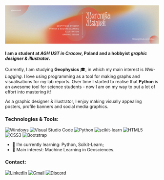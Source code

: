 [![MasterHead](https://github.com/zelkeu/zelkeu/blob/main/images/zelkeu_header.png)](https://github.com/zelkeu)
#### I am a student at *AGH UST in Cracow*, Poland and a hobbyist *graphic designer & illustrator*.

Currently, I am studying **Geophysics** :mortar_board:, in which my main interest is *Well-Logging*.
I love using programming as a tool for making graphs and visualisations for my lab reports.
Over time I started to realise that **Python** is an awesome tool for science students - now I am on my way to put a lot of effort into mastering it! 

As a graphic designer & illustrator, I enjoy making visually appealing posters, profile banners and social media graphics.

### Technologies & Tools:
![Windows](https://img.shields.io/badge/Windows-0078D6?style=for-the-badge&logo=windows&logoColor=white)
![Visual Studio Code](https://img.shields.io/badge/Visual%20Studio%20Code-0078d7.svg?style=for-the-badge&logo=visual-studio-code&logoColor=white)
![Python](https://img.shields.io/badge/python-3670A0?style=for-the-badge&logo=python&logoColor=ffdd54)
![scikit-learn](https://img.shields.io/badge/scikit--learn-%23F7931E.svg?style=for-the-badge&logo=scikit-learn&logoColor=white)
![HTML5](https://img.shields.io/badge/html5-%23E34F26.svg?style=for-the-badge&logo=html5&logoColor=white)
![CSS3](https://img.shields.io/badge/css3-%231572B6.svg?style=for-the-badge&logo=css3&logoColor=white)
![Bootstrap](https://img.shields.io/badge/bootstrap-%23563D7C.svg?style=for-the-badge&logo=bootstrap&logoColor=white)


- :seedling: I’m currently learning: Python, Scikit-Learn;
- :herb: Main interest: Machine Learning in Geosciences. 

### Contact:
[![LinkedIn](https://img.shields.io/badge/linkedin-%230077B5.svg?style=for-the-badge&logo=linkedin&logoColor=white)](https://www.linkedin.com/in/weronika-wziątek-58bb041b0/)
[![Gmail](https://img.shields.io/badge/Gmail-D14836?style=for-the-badge&logo=gmail&logoColor=white)](mailto:weronika.wziatek.27@gmail.com)
[![Discord](https://img.shields.io/badge/Discord-%237289DA.svg?style=for-the-badge&logo=discord&logoColor=white)](https://discordapp.com/users/596050334669865000/)
